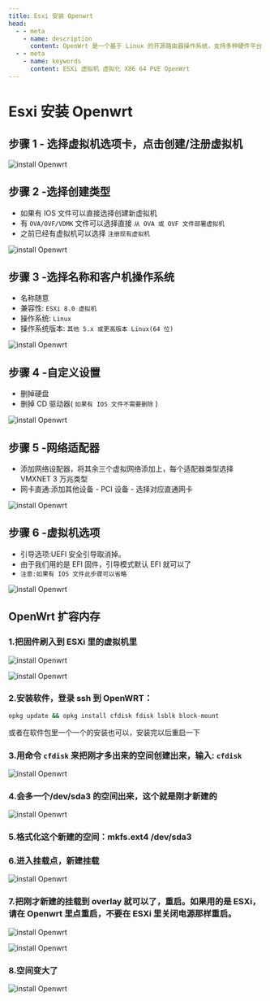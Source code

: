 ```yaml
---
title: Esxi 安装 Openwrt
head:
  - - meta
    - name: description
      content: OpenWrt 是一个基于 Linux 的开源路由器操作系统，支持多种硬件平台
  - - meta
    - name: keywords
      content: ESXi 虚拟机 虚拟化 X86 64 PVE OpenWrt
---
```


# Esxi 安装 Openwrt

## 步骤 1 - 选择虚拟机选项卡，点击创建/注册虚拟机

![install Openwrt](https://i.theojs.cn/docs/20230927203810.webp '创建/注册虚拟机')

## 步骤 2 -选择创建类型

- 如果有 IOS 文件可以直接选择创建新虚拟机
- 有 `OVA/OVF/VDMK` 文件可以选择直接 `从 OVA 或 OVF 文件部署虚拟机`
- 之前已经有虚拟机可以选择 `注册现有虚拟机`

![install Openwrt](https://i.theojs.cn/docs/20230927203845.webp '选择创建类型')

## 步骤 3 -选择名称和客户机操作系统

- 名称随意
- 兼容性: `ESXi 8.0 虚拟机`
- 操作系统: `Linux`
- 操作系统版本: `其他 5.x 或更高版本 Linux(64 位)`

![install Openwrt](https://i.theojs.cn/docs/20230927203850.webp '选择名称和客户机操作系统')

## 步骤 4 -自定义设置

- 删掉硬盘
- 删掉 CD 驱动器( `如果有 IOS 文件不需要删除` )

![install Openwrt](https://i.theojs.cn/docs/20230927203939.webp '自定义设置')

## 步骤 5 -网络适配器

- 添加网络设配器，将其余三个虚拟网络添加上，每个适配器类型选择 VMXNET 3 万兆类型
- 网卡直通:添加其他设备 - PCI 设备 - 选择对应直通网卡

![install Openwrt](https://i.theojs.cn/docs/20230927204000.webp '网络适配器')

## 步骤 6 -虚拟机选项

- 引导选项:UEFI 安全引导取消掉。
- 由于我们用的是 EFI 固件，引导模式默认 EFI 就可以了
- `注意:如果有 IOS 文件此步骤可以省略`

![install Openwrt](https://i.theojs.cn/docs/20230927204017.webp '虚拟机选项')

## OpenWrt 扩容内存

### 1.把固件刷入到 ESXi 里的虚拟机里

![install Openwrt](https://i.theojs.cn/docs/2022112001.webp '可以看到，只有 120.5MB，确实太小了，这个时候，不要启动 OpenWRT')

![install Openwrt](https://i.theojs.cn/docs/2022112002.webp '直接在硬盘那里，改容量大小，自己想改多少都行，然后保存，启动 OpenWRT')

### 2.安装软件，登录 ssh 到 OpenWRT：

```bash
opkg update && opkg install cfdisk fdisk lsblk block-mount
```

或者在软件包里一个一个的安装也可以，安装完以后重启一下

### 3.用命令 `cfdisk` 来把刚才多出来的空间创建出来，输入: `cfdisk`

![install Openwrt](https://i.theojs.cn/docs/2022112003.webp '界面中绿色的 Free Space，用键盘上下`选中，回车，新建，写入，退出`。')

### 4.会多一个/dev/sda3 的空间出来，这个就是刚才新建的

![install Openwrt](https://i.theojs.cn/docs/2022112004.webp 'OpenWrt 扩容内存')

### 5.格式化这个新建的空间：mkfs.ext4 /dev/sda3

### 6.进入挂载点，新建挂载

![install Openwrt](https://i.theojs.cn/docs/2022112005.webp 'OpenWrt 扩容内存')

### 7.把刚才新建的挂载到 overlay 就可以了，重启。如果用的是 ESXi，请在 Openwrt 里点重启，不要在 ESXi 里关闭电源那样重启。

![install Openwrt](https://i.theojs.cn/docs/2022112030.webp 'OpenWrt 扩容内存')

![install Openwrt](https://i.theojs.cn/docs/2022112006.webp 'OpenWrt 扩容内存')

### 8.空间变大了

![install Openwrt](https://i.theojs.cn/docs/2022112007.webp 'OpenWrt 扩容内存')
